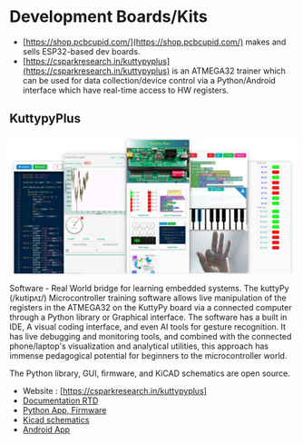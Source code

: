 # Development Boards/Kits

* [https://shop.pcbcupid.com/](https://shop.pcbcupid.com/) makes and sells ESP32-based dev boards.
* [https://csparkresearch.in/kuttypyplus](https://csparkresearch.in/kuttypyplus) is an ATMEGA32 trainer which can be used for data collection/device control via a Python/Android interface which have real-time access to HW registers.


## KuttypyPlus

![](kuttypyplusheader.jpg)

Software - Real World bridge for learning embedded systems. The kuttyPy (/kʊtipʌɪ/) Microcontroller training software allows live manipulation of the registers in the ATMEGA32 on the KuttyPy board via a connected computer through a Python library or Graphical interface. The software has a built in IDE, A visual coding interface, and even AI tools for gesture recognition. It has live debugging and monitoring tools, and combined with the connected phone/laptop's visualization and analytical utilities, this approach has immense pedagogical potential for beginners to the microcontroller world.

The Python library, GUI, firmware, and KiCAD schematics are open source.

* Website : [https://csparkresearch.in/kuttypyplus]
* [Documentation RTD](https://kuttypy.readthedocs.io/en/latest/)
* [Python App, Firmware](https://github.com/csparkresearch/KuttyPy-GUI) 
* [Kicad schematics](https://github.com/expeyes/expeyes-programs/tree/master/kuttyPy)
* [Android App](https://play.google.com/store/apps/details?id=com.cspark.kuttypy)
 
